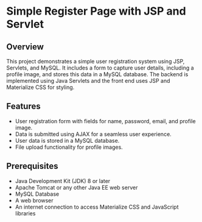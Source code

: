 # Simple Register Page with JSP and Servlet

## Overview

This project demonstrates a simple user registration system using JSP, Servlets, and MySQL. It includes a form to capture user details, including a profile image, and stores this data in a MySQL database. The backend is implemented using Java Servlets and the front end uses JSP and Materialize CSS for styling.

## Features

- User registration form with fields for name, password, email, and profile image.
- Data is submitted using AJAX for a seamless user experience.
- User data is stored in a MySQL database.
- File upload functionality for profile images.

## Prerequisites

- Java Development Kit (JDK) 8 or later
- Apache Tomcat or any other Java EE web server
- MySQL Database
- A web browser
- An internet connection to access Materialize CSS and JavaScript libraries
